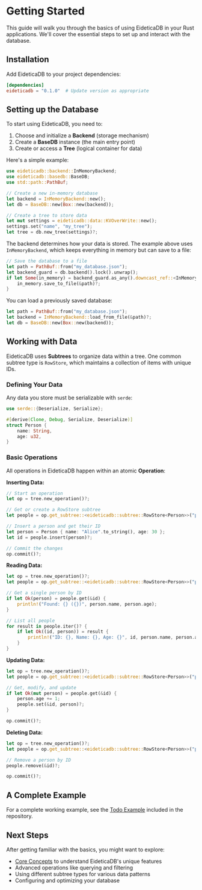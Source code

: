 # Getting Started

This guide will walk you through the basics of using EideticaDB in your Rust applications. We'll cover the essential steps to set up and interact with the database.

## Installation

<!-- TODO: Add proper installation instructions once published -->

Add EideticaDB to your project dependencies:

```toml
[dependencies]
eideticadb = "0.1.0"  # Update version as appropriate
```

## Setting up the Database

To start using EideticaDB, you need to:

1. Choose and initialize a **Backend** (storage mechanism)
2. Create a **BaseDB** instance (the main entry point)
3. Create or access a **Tree** (logical container for data)

Here's a simple example:

```rust
use eideticadb::backend::InMemoryBackend;
use eideticadb::basedb::BaseDB;
use std::path::PathBuf;

// Create a new in-memory database
let backend = InMemoryBackend::new();
let db = BaseDB::new(Box::new(backend));

// Create a tree to store data
let mut settings = eideticadb::data::KVOverWrite::new();
settings.set("name", "my_tree");
let tree = db.new_tree(settings)?;
```

The backend determines how your data is stored. The example above uses `InMemoryBackend`, which keeps everything in memory but can save to a file:

```rust
// Save the database to a file
let path = PathBuf::from("my_database.json");
let backend_guard = db.backend().lock().unwrap();
if let Some(in_memory) = backend_guard.as_any().downcast_ref::<InMemoryBackend>() {
    in_memory.save_to_file(&path)?;
}
```

You can load a previously saved database:

```rust
let path = PathBuf::from("my_database.json");
let backend = InMemoryBackend::load_from_file(&path)?;
let db = BaseDB::new(Box::new(backend));
```

## Working with Data

EideticaDB uses **Subtrees** to organize data within a tree. One common subtree type is `RowStore`, which maintains a collection of items with unique IDs.

### Defining Your Data

Any data you store must be serializable with `serde`:

```rust
use serde::{Deserialize, Serialize};

#[derive(Clone, Debug, Serialize, Deserialize)]
struct Person {
    name: String,
    age: u32,
}
```

### Basic Operations

All operations in EideticaDB happen within an atomic **Operation**:

**Inserting Data:**

```rust
// Start an operation
let op = tree.new_operation()?;

// Get or create a RowStore subtree
let people = op.get_subtree::<eideticadb::subtree::RowStore<Person>>("people")?;

// Insert a person and get their ID
let person = Person { name: "Alice".to_string(), age: 30 };
let id = people.insert(person)?;

// Commit the changes
op.commit()?;
```

**Reading Data:**

```rust
let op = tree.new_operation()?;
let people = op.get_subtree::<eideticadb::subtree::RowStore<Person>>("people")?;

// Get a single person by ID
if let Ok(person) = people.get(&id) {
    println!("Found: {} ({})", person.name, person.age);
}

// List all people
for result in people.iter()? {
    if let Ok((id, person)) = result {
        println!("ID: {}, Name: {}, Age: {}", id, person.name, person.age);
    }
}
```

**Updating Data:**

```rust
let op = tree.new_operation()?;
let people = op.get_subtree::<eideticadb::subtree::RowStore<Person>>("people")?;

// Get, modify, and update
if let Ok(mut person) = people.get(&id) {
    person.age += 1;
    people.set(&id, person)?;
}

op.commit()?;
```

**Deleting Data:**

```rust
let op = tree.new_operation()?;
let people = op.get_subtree::<eideticadb::subtree::RowStore<Person>>("people")?;

// Remove a person by ID
people.remove(&id)?;

op.commit()?;
```

## A Complete Example

For a complete working example, see the [Todo Example](../../examples/todo/README.md) included in the repository.

## Next Steps

After getting familiar with the basics, you might want to explore:

- [Core Concepts](core_concepts.md) to understand EideticaDB's unique features
- Advanced operations like querying and filtering
- Using different subtree types for various data patterns
- Configuring and optimizing your database
